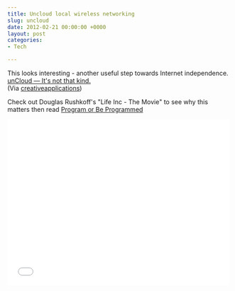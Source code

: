 ```yaml
---
title: Uncloud local wireless networking
slug: uncloud
date: 2012-02-21 00:00:00 +0000
layout: post
categories: 
- Tech

---
```

This looks interesting - another useful step towards Internet independence.  
[unCloud &#x2014; It's not that kind.][intk]  
(Via&#xa0;[creativeapplications][creativeapplications])  
  
Check out Douglas Rushkoff's "Life Inc - The Movie" to see why this matters then read [Program or Be Programmed][slowlane]
<div class="flex-video widescreen vimeo">
<iframe src="//player.vimeo.com/video/4655092" width="500" height="375" frameborder="0" webkitallowfullscreen mozallowfullscreen allowfullscreen></iframe>
</div>

[creativeapplications]: http://www.creativeapplications.net/
[intk]: http://www.intk.com/uncloud
[slowlane]: http://www.slowlane.com.au/blog/2011/06/14/douglas-rushkoff-change-agent/
